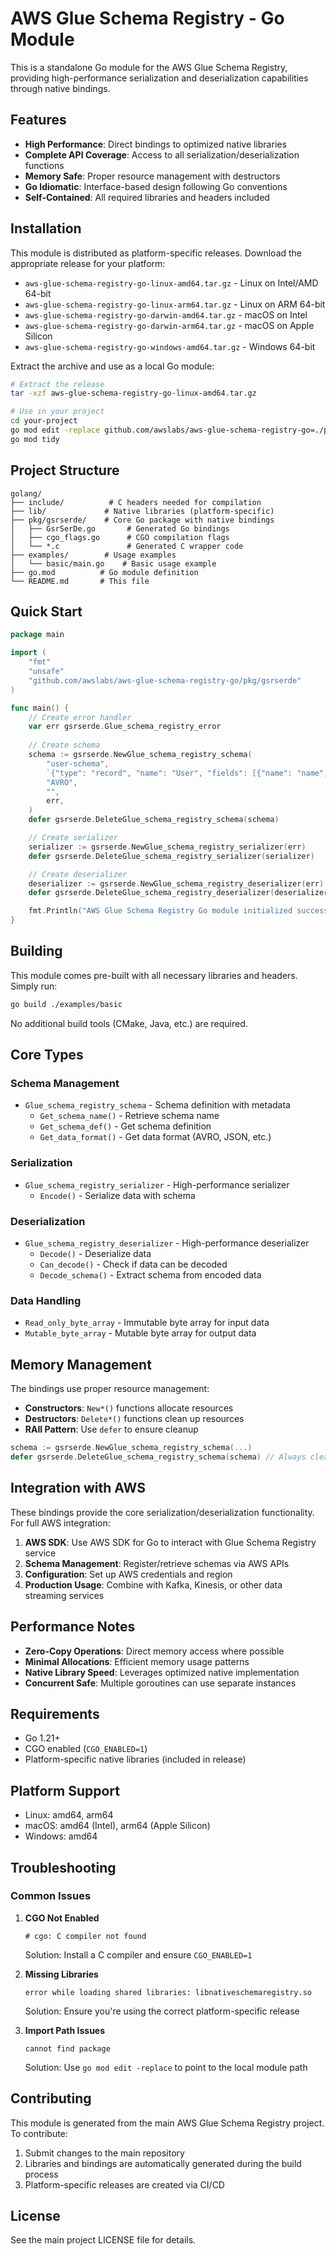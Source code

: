 # AWS Glue Schema Registry - Go Module

This is a standalone Go module for the AWS Glue Schema Registry, providing high-performance serialization and deserialization capabilities through native bindings.

## Features

- **High Performance**: Direct bindings to optimized native libraries
- **Complete API Coverage**: Access to all serialization/deserialization functions
- **Memory Safe**: Proper resource management with destructors
- **Go Idiomatic**: Interface-based design following Go conventions
- **Self-Contained**: All required libraries and headers included

## Installation

This module is distributed as platform-specific releases. Download the appropriate release for your platform:

- `aws-glue-schema-registry-go-linux-amd64.tar.gz` - Linux on Intel/AMD 64-bit
- `aws-glue-schema-registry-go-linux-arm64.tar.gz` - Linux on ARM 64-bit
- `aws-glue-schema-registry-go-darwin-amd64.tar.gz` - macOS on Intel
- `aws-glue-schema-registry-go-darwin-arm64.tar.gz` - macOS on Apple Silicon
- `aws-glue-schema-registry-go-windows-amd64.tar.gz` - Windows 64-bit

Extract the archive and use as a local Go module:

```bash
# Extract the release
tar -xzf aws-glue-schema-registry-go-linux-amd64.tar.gz

# Use in your project
cd your-project
go mod edit -replace github.com/awslabs/aws-glue-schema-registry-go=./path/to/golang
go mod tidy
```

## Project Structure

```
golang/
├── include/          # C headers needed for compilation
├── lib/             # Native libraries (platform-specific)
├── pkg/gsrserde/    # Core Go package with native bindings
│   ├── GsrSerDe.go       # Generated Go bindings
│   ├── cgo_flags.go      # CGO compilation flags
│   └── *.c               # Generated C wrapper code
├── examples/        # Usage examples
│   └── basic/main.go    # Basic usage example
├── go.mod          # Go module definition
└── README.md       # This file
```

## Quick Start

```go
package main

import (
    "fmt"
    "unsafe"
    "github.com/awslabs/aws-glue-schema-registry-go/pkg/gsrserde"
)

func main() {
    // Create error handler
    var err gsrserde.Glue_schema_registry_error
    
    // Create schema
    schema := gsrserde.NewGlue_schema_registry_schema(
        "user-schema",
        `{"type": "record", "name": "User", "fields": [{"name": "name", "type": "string"}]}`,
        "AVRO",
        "",
        err,
    )
    defer gsrserde.DeleteGlue_schema_registry_schema(schema)

    // Create serializer
    serializer := gsrserde.NewGlue_schema_registry_serializer(err)
    defer gsrserde.DeleteGlue_schema_registry_serializer(serializer)

    // Create deserializer
    deserializer := gsrserde.NewGlue_schema_registry_deserializer(err)
    defer gsrserde.DeleteGlue_schema_registry_deserializer(deserializer)

    fmt.Println("AWS Glue Schema Registry Go module initialized successfully")
}
```

## Building

This module comes pre-built with all necessary libraries and headers. Simply run:

```bash
go build ./examples/basic
```

No additional build tools (CMake, Java, etc.) are required.

## Core Types

### Schema Management
- `Glue_schema_registry_schema` - Schema definition with metadata
  - `Get_schema_name()` - Retrieve schema name
  - `Get_schema_def()` - Get schema definition
  - `Get_data_format()` - Get data format (AVRO, JSON, etc.)

### Serialization
- `Glue_schema_registry_serializer` - High-performance serializer
  - `Encode()` - Serialize data with schema

### Deserialization  
- `Glue_schema_registry_deserializer` - High-performance deserializer
  - `Decode()` - Deserialize data
  - `Can_decode()` - Check if data can be decoded
  - `Decode_schema()` - Extract schema from encoded data

### Data Handling
- `Read_only_byte_array` - Immutable byte array for input data
- `Mutable_byte_array` - Mutable byte array for output data

## Memory Management

The bindings use proper resource management:

- **Constructors**: `New*()` functions allocate resources
- **Destructors**: `Delete*()` functions clean up resources  
- **RAII Pattern**: Use `defer` to ensure cleanup

```go
schema := gsrserde.NewGlue_schema_registry_schema(...)
defer gsrserde.DeleteGlue_schema_registry_schema(schema) // Always cleanup
```

## Integration with AWS

These bindings provide the core serialization/deserialization functionality. For full AWS integration:

1. **AWS SDK**: Use AWS SDK for Go to interact with Glue Schema Registry service
2. **Schema Management**: Register/retrieve schemas via AWS APIs
3. **Configuration**: Set up AWS credentials and region
4. **Production Usage**: Combine with Kafka, Kinesis, or other data streaming services

## Performance Notes

- **Zero-Copy Operations**: Direct memory access where possible
- **Minimal Allocations**: Efficient memory usage patterns
- **Native Library Speed**: Leverages optimized native implementation
- **Concurrent Safe**: Multiple goroutines can use separate instances

## Requirements

- Go 1.21+
- CGO enabled (`CGO_ENABLED=1`)
- Platform-specific native libraries (included in release)

## Platform Support

- Linux: amd64, arm64
- macOS: amd64 (Intel), arm64 (Apple Silicon)
- Windows: amd64

## Troubleshooting

### Common Issues

1. **CGO Not Enabled**
   ```
   # cgo: C compiler not found
   ```
   Solution: Install a C compiler and ensure `CGO_ENABLED=1`

2. **Missing Libraries**
   ```
   error while loading shared libraries: libnativeschemaregistry.so
   ```
   Solution: Ensure you're using the correct platform-specific release

3. **Import Path Issues**
   ```
   cannot find package
   ```
   Solution: Use `go mod edit -replace` to point to the local module path

## Contributing

This module is generated from the main AWS Glue Schema Registry project. To contribute:

1. Submit changes to the main repository
2. Libraries and bindings are automatically generated during the build process
3. Platform-specific releases are created via CI/CD

## License

See the main project LICENSE file for details.
